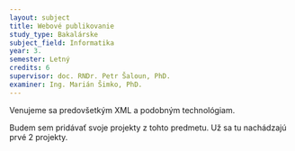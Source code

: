 ```yaml
---
layout: subject
title: Webové publikovanie
study_type: Bakalárske
subject_field: Informatika
year: 3.
semester: Letný
credits: 6
supervisor: doc. RNDr. Petr Šaloun, PhD.
examiner: Ing. Marián Šimko, PhD.
---
```


Venujeme sa predovšetkým XML a podobným technológiam.

Budem sem pridávať svoje projekty z tohto predmetu.
Už sa tu nachádzajú prvé 2 projekty.
